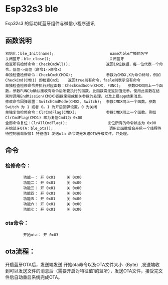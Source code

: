 <!-- [English](./README.EN.md) | 简体中文 -->
# Esp32s3 ble

Esp32s3 的低功耗蓝牙组件与微信小程序通讯

## 函数说明

    初始化：ble_Init(name);                         name为ble广播的名字
    关闭蓝牙：ble_close();                          关闭蓝牙
    检查所有检修命令：CheckCmdAll();                返回16位数据，每一位代表一个命令，低位->高位（命令1->命令x）
    单独检查检修命令：CheckCmd(CMDX);               参数为CMDX,X为命令标号，例如 CheckCmd(CMD1) 即检查Cmd1    返回true则有命令，fasle则表示没有命令
    单独检查检修命令并执行对应函数：CheckCmdGoOn(CMDX, FUNC);   参数CMDX同上一个函数，参数FUNC为确认接收有命令后所要执行的函数，此函数需无返回值无参，使用此函数在结束时调用EndMission(CMDX)函数来完成相关参数的处理，以及上报app结束消息。
    修改命令回弹设置：SwitchCmdMode(CMDX, Switch);  参数CMDX同上一个函数，参数 Switch 为 1 或者 0。1 为开启回弹设置，0 为关闭
    单独复位检修命令：ClrCmdFlag(CMDX);             参数CMDX同上一个函数，例如 ClrCmdFlag(CMD1) 即为复位Cmd1为 0x00
    全部命令复位：ClrAllCmdFlag();                  复位所有的命令状态为 0x00
    开始蓝牙OTA：ble_ota();                         调用此函数后会开启一个线程等待控制器向服务1 特征值1 发送ota 命令或是发送OTA升级文件，并处理。


## 命令

### 检修命令：
            功能一： 开 0x01     关 0x00
            功能二： 开 0x01     关 0x00
            功能三： 开 0x01     关 0x00
            功能四： 开 0x01     关 0x00
            功能五： 开 0x01     关 0x00
            功能六： 开 0x01     关 0x00
            功能七： 开 0x01     关 0x00

### ota命令：
            开始ota： 开 0x03

## ota流程：

开启蓝牙OTA后，发送端发送 开始ota命令以及OTA文件大小（Byte）,发送端收到可以发送文件的消息后（需要开启对特征值1的监听），发送OTA文件，接受完文件后自动重启系统完成OTA。